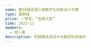 ```yaml
---
name: 第16届全国三维数字化创新设计大赛
type: 国家级
prize: 一等奖，“龙鼎大奖”
time: 2023-11
members: 
  - 柯一康
description: 机械臂夹具设计与数控机床操作
---
```

